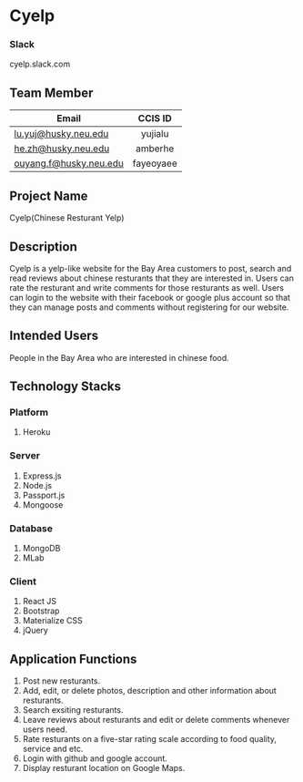 # Cyelp
### Slack
cyelp.slack.com

## Team Member

| Email                    | CCIS ID       |
| -------------------------|:-------------:|
| lu.yuj@husky.neu.edu     | yujialu       |
| he.zh@husky.neu.edu      | amberhe       |
| ouyang.f@husky.neu.edu   | fayeoyaee     |

## Project Name
Cyelp(Chinese Resturant Yelp)

## Description
Cyelp is a yelp-like website for the Bay Area customers to post, search and read reviews about chinese resturants that they are interested in. Users can rate the resturant and write comments for those resturants as well. Users can login to the website with their facebook or google plus account so that they can manage posts and comments without registering for our website.

## Intended Users
People in the Bay Area who are interested in chinese food.

## Technology Stacks
### Platform
1. Heroku

### Server
1. Express.js
2. Node.js
3. Passport.js
4. Mongoose

### Database
1. MongoDB
2. MLab

### Client
1. React JS
2. Bootstrap
3. Materialize CSS
4. jQuery

## Application Functions
1. Post new resturants.
2. Add, edit, or delete photos, description and other information about resturants.
3. Search exsiting resturants.
4. Leave reviews about resturants and edit or delete comments whenever users need.
5. Rate resturants on a five-star rating scale according to food quality, service and etc.
6. Login with github and google account.
7. Display resturant location on Google Maps.

